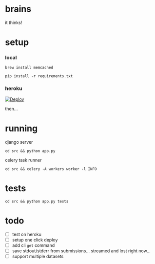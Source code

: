 # brains

it thinks!

# setup

### local
```brew install memcached```

```pip install -r requirements.txt```

### heroku

[![Deploy](https://www.herokucdn.com/deploy/button.svg)](https://heroku.com/deploy)

then...

# running

django server

```cd src && python app.py```

celery task runner

```cd src && celery -A workers worker -l INFO```

# tests

```cd src && python app.py tests```

# todo

 - [ ] test on heroku
 - [ ] setup one click deploy
 - [ ] add cli `get` command
 - [ ] save stdout/stderr from submissions... streamed and lost right now...
 - [ ] support multiple datasets
